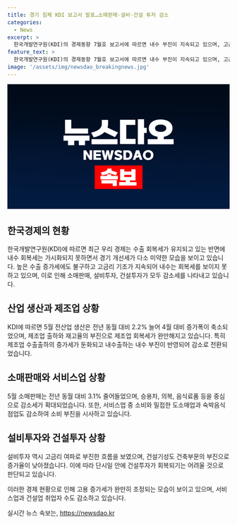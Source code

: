 ```yaml
---
title: 경기 침체 KDI 보고서 발표…소매판매·설비·건설 투자 감소
categories:
  - News
excerpt: >
  한국개발연구원(KDI)의 경제동향 7월호 보고서에 따르면 내수 부진이 지속되고 있으며, 고금리와 대출 연체율 등의 요인으로 소비, 설비투자, 건설투자가 모두 감소세를 보이고 있다. 제조업과 서비스업에서도 부진이 지속되며, 반도체 경기 호조세가 관련 투자로 이어지지 못하고 있어 경기 개선세가 미약한 것으로 평가되었다. 내수의 부진은 소매판매, 운송장비, 기계류 등에서도 확인되었으며, 이로 인해 고용도 영향을 받고 있다고 밝혀졌다. KDI는 내수와 건설업의 둔화로 경제가 조정될 것으로 진단했다.
feature_text: >
  한국개발연구원(KDI)의 경제동향 7월호 보고서에 따르면 내수 부진이 지속되고 있으며, 고금리와 대출 연체율 등의 요인으로 소비, 설비투자, 건설투자가 모두 감소세를 보이고 있다. 제조업과 서비스업에서도 부진이 지속되며, 반도체 경기 호조세가 관련 투자로 이어지지 못하고 있어 경기 개선세가 미약한 것으로 평가되었다. 내수의 부진은 소매판매, 운송장비, 기계류 등에서도 확인되었으며, 이로 인해 고용도 영향을 받고 있다고 밝혀졌다. KDI는 내수와 건설업의 둔화로 경제가 조정될 것으로 진단했다.
image: '/assets/img/newsdao_breakingnews.jpg'
---
```


<p><img src="/assets/img/newsdao_breakingnews.jpg" alt="pcversion 속보" /></p>

<h2 data-ke-size="size26">한국경제의 현황</h2>

<p data-ke-size="size16">한국개발연구원(KDI)에 따르면 최근 우리 경제는 수출 회복세가 유지되고 있는 반면에 내수 회복세는 가시화되지 못하면서 경기 개선세가 다소 미약한 모습을 보이고 있습니다. 높은 수출 증가세에도 불구하고 고금리 기조가 지속되어 내수는 회복세를 보이지 못하고 있으며, 이로 인해 소매판매, 설비투자, 건설투자가 모두 감소세를 나타내고 있습니다.</p>

<h2 data-ke-size="size26">산업 생산과 제조업 상황</h2>

<p data-ke-size="size16">KDI에 따르면 5월 전산업 생산은 전년 동월 대비 2.2% 늘어 4월 대비 증가폭이 축소되었으며, 제조업 출하와 재고율의 부진으로 제조업 회복세가 완만해지고 있습니다. 특히 제조업 수출출하의 증가세가 둔화되고 내수출하는 내수 부진이 반영되어 감소로 전환되었습니다.</p>

<h2 data-ke-size="size26">소매판매와 서비스업 상황</h2>

<p data-ke-size="size16">5월 소매판매는 전년 동월 대비 3.1% 줄어들었으며, 승용차, 의복, 음식료품 등을 중심으로 감소세가 확대되었습니다. 또한, 서비스업 중 소비와 밀접한 도소매업과 숙박음식점업도 감소하여 소비 부진을 시사하고 있습니다.</p>

<h2 data-ke-size="size26">설비투자와 건설투자 상황</h2>

<p data-ke-size="size16">설비투자 역시 고금리 여파로 부진한 흐름을 보였으며, 건설기성도 건축부문의 부진으로 증가율이 낮아졌습니다. 이에 따라 단시일 안에 건설투자가 회복되기는 어려울 것으로 판단되고 있습니다.</p>

<p>이러한 경제 현황으로 인해 고용 증가세가 완만히 조정되는 모습이 보이고 있으며, 서비스업과 건설업 취업자 수도 감소하고 있습니다.</p>
실시간 뉴스 속보는, <a href="https://newsdao.kr" rel="dofollow">https://newsdao.kr</a>


